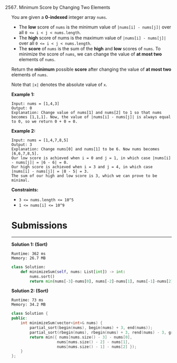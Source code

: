 2567. Minimum Score by Changing Two Elements

You are given a **0-indexed** integer array `nums`.

* The **low** score of `nums` is the minimum value of `|nums[i] - nums[j]|` over all `0 <= i < j < nums.length`.
* The **high** score of nums is the maximum value of `|nums[i] - nums[j]|` over all `0 <= i < j < nums.length`.
* The **score** of `nums` is the sum of the **high** and **low** scores of `nums`.
To minimize the score of `nums`, we can change the value of **at most two** elements of `nums`.

Return the **minimum** possible **score** after changing the value of **at most two** elements of `nums`.

Note that `|x|` denotes the absolute value of `x`.

 

**Example 1:**
```
Input: nums = [1,4,3]
Output: 0
Explanation: Change value of nums[1] and nums[2] to 1 so that nums becomes [1,1,1]. Now, the value of |nums[i] - nums[j]| is always equal to 0, so we return 0 + 0 = 0.
```

**Example 2:**
```
Input: nums = [1,4,7,8,5]
Output: 3
Explanation: Change nums[0] and nums[1] to be 6. Now nums becomes [6,6,7,8,5].
Our low score is achieved when i = 0 and j = 1, in which case |nums[i] - nums[j]| = |6 - 6| = 0.
Our high score is achieved when i = 3 and j = 4, in which case |nums[i] - nums[j]| = |8 - 5| = 3.
The sum of our high and low score is 3, which we can prove to be minimal.
```

**Constraints:**

* `3 <= nums.length <= 10^5`
* `1 <= nums[i] <= 10^9`

# Submissions
---
**Solution 1: (Sort)**
```
Runtime: 362 ms
Memory: 26.7 MB
```
```python
class Solution:
    def minimizeSum(self, nums: List[int]) -> int:
        nums.sort()
        return min(nums[-3]-nums[0], nums[-2]-nums[1], nums[-1]-nums[2])
```

**Solution 2: (Sort)**
```
Runtime: 73 ms
Memory: 34.2 MB
```
```c++
class Solution {
public:
    int minimizeSum(vector<int>& nums) {
        partial_sort(begin(nums), begin(nums) + 3, end(nums));
        partial_sort(rbegin(nums), rbegin(nums) + 3, rend(nums) - 3, greater{});
        return min({ nums[nums.size() - 3] - nums[0],
                    nums[nums.size() - 2] - nums[1], 
                    nums[nums.size() - 1] - nums[2] });
    }
};
```
